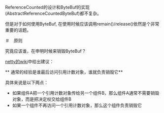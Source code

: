 ReferenceCounted的设计和ByteBuf的实现(AbstractReferenceCountedByteBuf)都不复杂。

但是对于如何使用ByteBuf, 在使用时候应该调用remain()/release()依然是个非常重要的话题。

＃　原则

究竟应该谁，在申明时候来销毁ByteBuf？

[netty的wiki](http://netty.io/wiki/reference-counted-objects.html)中给出建议：

** 通常的经验是谁最后访问引用计数对象，谁就负责销毁它**

具体来说是以下两点：

- 如果组件A把一个引用计数对象传给另一个组件B，那么组件A通常不需要销毁对象，而是把决定权交给组件B
- 如果一个组件不再访问一个引用计数对象，那么这个组件负责销毁它